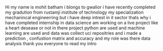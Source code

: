 Hi my name is mohit batham 
i blongs to gwalior i have recently completed my gradution from rustamji institute of technology
my specialization mechanincal engineerring
but i have deep intrest in it sector thats why i have completed internship in data science am working 
on a live project like a heart desease or not in there project python are used and machine learning are used 
and data was collect uci repositries and i made a prediction , confustion matrix and accuracy
and my role was there data analysis
thank you everyone to read my intro

